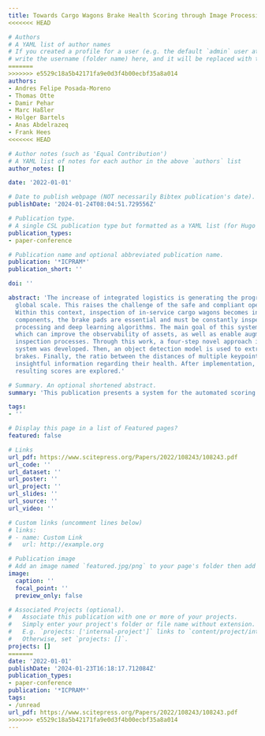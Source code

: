 ```yaml
---
title: Towards Cargo Wagons Brake Health Scoring through Image Processing.
<<<<<<< HEAD

# Authors
# A YAML list of author names
# If you created a profile for a user (e.g. the default `admin` user at `content/authors/admin/`), 
# write the username (folder name) here, and it will be replaced with their full name and linked to their profile.
=======
>>>>>>> e5529c18a5b42171fa9e0d3f4b00ecbf35a8a014
authors:
- Andres Felipe Posada-Moreno
- Thomas Otte
- Damir Pehar
- Marc Haßler
- Holger Bartels
- Anas Abdelrazeq
- Frank Hees
<<<<<<< HEAD

# Author notes (such as 'Equal Contribution')
# A YAML list of notes for each author in the above `authors` list
author_notes: []

date: '2022-01-01'

# Date to publish webpage (NOT necessarily Bibtex publication's date).
publishDate: '2024-01-24T08:04:51.729556Z'

# Publication type.
# A single CSL publication type but formatted as a YAML list (for Hugo requirements).
publication_types:
- paper-conference

# Publication name and optional abbreviated publication name.
publication: '*ICPRAM*'
publication_short: ''

doi: ''

abstract: 'The increase of integrated logistics is generating the progressive integration of rail transport systems on a
  global scale. This raises the challenge of the safe and compliant operation of an increasing number of assets.
  Within this context, inspection of in-service cargo wagons becomes increasingly important. Among the wagon
  components, the brake pads are essential and must be constantly inspected and timely changed before any failure. This publication presents a novel system for the automated scoring of cargo wagon brakes through image
  processing and deep learning algorithms. The main goal of this system is to provide insightful information
  which can improve the observability of assets, as well as enable augmented decision-making in maintenance
  inspection processes. Through this work, a four-step novel approach is described. First, an image acquisition
  system was developed. Then, an object detection model is used to extract the important cargo wagon components. Next, images containing the extracted brakes are analyzed to extract the most relevant keypoints of the
  brakes. Finally, the ratio between the distances of multiple keypoints is used to score each brake and provide
  insightful information regarding their health. After implementation, the proposed approach is tested and the
  resulting scores are explored.'

# Summary. An optional shortened abstract.
summary: 'This publication presents a system for the automated scoring of cargo wagon brakes through image processing and deep learning algorithms.'

tags:
- ''

# Display this page in a list of Featured pages?
featured: false

# Links
url_pdf: https://www.scitepress.org/Papers/2022/108243/108243.pdf
url_code: ''
url_dataset: ''
url_poster: ''
url_project: ''
url_slides: ''
url_source: ''
url_video: ''

# Custom links (uncomment lines below)
# links:
# - name: Custom Link
#   url: http://example.org

# Publication image
# Add an image named `featured.jpg/png` to your page's folder then add a caption below.
image:
  caption: ''
  focal_point: ''
  preview_only: false

# Associated Projects (optional).
#   Associate this publication with one or more of your projects.
#   Simply enter your project's folder or file name without extension.
#   E.g. `projects: ['internal-project']` links to `content/project/internal-project/index.md`.
#   Otherwise, set `projects: []`.
projects: []
=======
date: '2022-01-01'
publishDate: '2024-01-23T16:18:17.712084Z'
publication_types:
- paper-conference
publication: '*ICPRAM*'
tags:
- /unread
url_pdf: https://www.scitepress.org/Papers/2022/108243/108243.pdf
>>>>>>> e5529c18a5b42171fa9e0d3f4b00ecbf35a8a014
---
```

